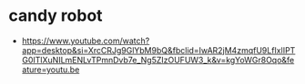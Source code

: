 # candy robot

* https://www.youtube.com/watch?app=desktop&si=XrcCRJg9GlYbM9bQ&fbclid=IwAR2jM4zmqfU9LfIxlIPTG0ITlXuNILmENLvTPmnDvb7e_Ng5ZIzOUFUW3_k&v=kgYoWGr8Oqo&feature=youtu.be


